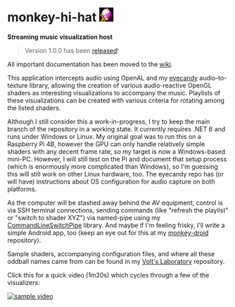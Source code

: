# monkey-hi-hat <img src="https://github.com/MV10/volts-laboratory/blob/master/misc/mhh-icon.png" height="32px"/>

**Streaming music visualization host**

> Version 1.0.0 has been [released](https://github.com/MV10/monkey-hi-hat/releases)!

All important documentation has been moved to the [wiki](https://github.com/MV10/monkey-hi-hat/wiki).

This application intercepts audio using OpenAL and my [eyecandy](https://github.com/MV10/eyecandy) audio-to-texture library, allowing the creation of various audio-reactive OpenGL shaders as interesting visualizations to accompany the music. Playlists of these visualizations can be created with various criteria for rotating among the listed shaders.

Although I still consider this a work-in-progress, I try to keep the main branch of the repository in a working state. It currently requires .NET 6 and runs under Windows or Linux. My original goal was to run this on a Raspberry Pi 4B, however the GPU can only handle relatively simple shaders with any decent frame rate, so my target is now a Windows-based mini-PC. However, I will still test on the Pi and document that setup process (which is enormously more complicated than Windows), so I'm guessing this will still work on other Linux hardware, too. The eyecandy repo has (or will have) instructions about OS configuration for audio capture on both platforms.

As the computer will be stashed away behind the AV equipment, control is via SSH terminal connections, sending commands (like "refresh the playlist" or "switch to shader XYZ") via named-pipe using my [CommandLineSwitchPipe](https://github.com/MV10/CommandLineSwitchPipe) library. And maybe if I'm feeling frisky, I'll write a simple Android app, too (keep an eye out for this at my [monkey-droid](https://github.com/MV10/monkey-droid) repository).

Sample shaders, accompanying configuration files, and where all these oddball names came from can be found in my [Volt's Laboratory](https://github.com/MV10/volts-laboratory) repository.

Click this for a quick video (1m20s) which cycles through a few of the visualizers:

[![sample video](http://img.youtube.com/vi/mcuK73TyRRA/0.jpg)](http://www.youtube.com/watch?v=mcuK73TyRRA)

